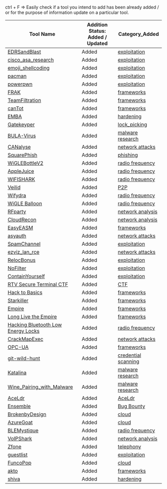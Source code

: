 ctrl + F => Easily check if a tool you intend to add has been already added / or for the purpose of information update on a particular tool.

| Tool Name                                                                                                                                    | Addition Status: Added / Updated | Category_Added                                                                                          |
|----------------------------------------------------------------------------------------------------------------------------------------------|--------------------------------------|---------------------------------------------------------------------------------------------------------|
| [EDRSandBlast](https://github.com/DefconParrot/DefconArsenalTools/blob/main/exploitation/DC30/EDRSandBlast.md)                               | Added                                | [exploitation](https://github.com/DefconParrot/DefconArsenalTools/blob/main/exploitation)               |
| [cisco_asa_research](https://github.com/DefconParrot/DefconArsenalTools/blob/main/exploitation/DC30/cisco_asa_research.md)                   | Added                                | [exploitation](https://github.com/DefconParrot/DefconArsenalTools/blob/main/exploitation)               |
| [emoji_shellcoding](https://github.com/DefconParrot/DefconArsenalTools/blob/main/exploitation/DC30/emoji_shellcoding.md)                     | Added                                | [exploitation](https://github.com/DefconParrot/DefconArsenalTools/blob/main/exploitation)               |
| [pacman](https://github.com/DefconParrot/DefconArsenalTools/blob/main/exploitation/DC30/pacman.md)                                           | Added                                | [exploitation](https://github.com/DefconParrot/DefconArsenalTools/blob/main/exploitation)               |
| [powerpwn](https://github.com/DefconParrot/DefconArsenalTools/blob/main/exploitation/DC30/powerpwn.md)                                       | Added                                | [exploitation](https://github.com/DefconParrot/DefconArsenalTools/blob/main/exploitation)               |
| [FRAK](https://github.com/DefconParrot/DefconArsenalTools/blob/main/frameworks/DC20/FRAK.md)                                                 | Added                                | [frameworks](https://github.com/DefconParrot/DefconArsenalTools/blob/main/frameworks)                   |
| [TeamFiltration](https://github.com/DefconParrot/DefconArsenalTools/blob/main/frameworks/DC30/TeamFiltration.md)                             | Added                                | [frameworks](https://github.com/DefconParrot/DefconArsenalTools/blob/main/frameworks)                   |
| [canTot](https://github.com/DefconParrot/DefconArsenalTools/blob/main/frameworks/DC30/canTot.md)                                             | Added                                | [frameworks](https://github.com/DefconParrot/DefconArsenalTools/blob/main/frameworks)                   |
| [EMBA](https://github.com/DefconParrot/DefconArsenalTools/blob/main/hardening/DC30/EMBA.md)                                                  | Added                                | [hardening](https://github.com/DefconParrot/DefconArsenalTools/blob/main/hardening)                     |
| [Gatekeyper](https://github.com/DefconParrot/DefconArsenalTools/blob/main/lock_picking/DC26/Gatekeyper.md)                                   | Added                                | [lock_picking](https://github.com/DefconParrot/DefconArsenalTools/blob/main/lock_picking)               |
| [BULA-Virus](https://github.com/DefconParrot/DefconArsenalTools/blob/main/malware_research/DC30/BULA-Virus.md)                               | Added                                | [malware research](https://github.com/DefconParrot/DefconArsenalTools/blob/main/malware_research)       |
| [CANalyse](https://github.com/DefconParrot/DefconArsenalTools/blob/main/network_attacks/DC30/CANalyse.md)                                    | Added                                | [network attacks](https://github.com/DefconParrot/DefconArsenalTools/blob/main/network_attacks)         |
| [SquarePhish](https://github.com/DefconParrot/DefconArsenalTools/blob/main/phishing/DC30/SquarePhish.md)                                     | Added                                | [phishing](https://github.com/DefconParrot/DefconArsenalTools/blob/main/phishing)                       |
| [WiGLEBottleV2](https://github.com/DefconParrot/DefconArsenalTools/blob/main/radio-frequency/DC31/BT-BLE/AppleJuice.md)                      | Added                                | [radio frequency](https://github.com/DefconParrot/DefconArsenalTools/blob/main/radio-frequency)         |
| [AppleJuice](https://github.com/DefconParrot/DefconArsenalTools/blob/main/radio-frequency/DC31/wardriving/RPi4_WigleBottle_v2.md)            | Added                                | [radio frequency](https://github.com/DefconParrot/DefconArsenalTools/blob/main/radio-frequency)         |
| [WIFISHARK](<https://github.com/DefconParrot/DefconArsenalTools/blob/main/radio-frequency/DC31/802.11 WIFI/WIFISHARK.md>)                    | Added                                | [radio frequency](https://github.com/DefconParrot/DefconArsenalTools/blob/main/radio-frequency)         |
| [Veilid](https://github.com/DefconParrot/DefconArsenalTools/blob/main/P2P/DC31/Veilid.md)                                                    | Added                                | [P2P](https://github.com/DefconParrot/DefconArsenalTools/blob/main/P2P)                                 |
| [Wifydra](https://github.com/DefconParrot/DefconArsenalTools/blob/main/radio-frequency/DC31/wardriving/The_Wifydra.md)                       | Added                                | [radio frequency](https://github.com/DefconParrot/DefconArsenalTools/blob/main/radio-frequency)         |
| [WiGLE Balloon](https://github.com/DefconParrot/DefconArsenalTools/blob/main/radio-frequency/DC31/wardriving/Wigle_Balloon.md)               | Added                                | [radio frequency](https://github.com/DefconParrot/DefconArsenalTools/blob/main/radio-frequency)         |
| [RFparty](https://github.com/DefconParrot/DefconArsenalTools/blob/main/network_analysis/DC31/rfparty-xyz.md)                                 | Added                                | [network analysis](https://github.com/DefconParrot/DefconArsenalTools/blob/main/network_analysis)       |
| [CloudRecon](https://github.com/DefconParrot/DefconArsenalTools/blob/main/network_analysis/DC31/CloudRecon.md)                               | Added                                | [network analysis](https://github.com/DefconParrot/DefconArsenalTools/blob/main/network_analysis)       |
| [EasyEASM](https://github.com/DefconParrot/DefconArsenalTools/blob/main/frameworks/DC31/EasyEASM.md)                                         | Added                                | [frameworks](https://github.com/DefconParrot/DefconArsenalTools/blob/main/frameworks)                   |
| [asyauth](https://github.com/DefconParrot/DefconArsenalTools/blob/main/network_attacks/DC31/asyauth.md)                                      | Added                                | [network attacks](https://github.com/DefconParrot/DefconArsenalTools/blob/main/network_attacks)         |
| [SpamChannel](https://github.com/DefconParrot/DefconArsenalTools/blob/main/exploitation/DC31/SpamChannel.md)                                 | Added                                | [exploitation](https://github.com/DefconParrot/DefconArsenalTools/blob/main/exploitation)               |
| [ezviz_lan_rce](https://github.com/DefconParrot/DefconArsenalTools/blob/main/network_attacks/DC31/ezviz_lan_rce.md)                          | Added                                | [network attacks](https://github.com/DefconParrot/DefconArsenalTools/blob/main/network_attacks)         |
| [RelocBonus](https://github.com/DefconParrot/DefconArsenalTools/blob/main/exploitation/DC26/RelocBonus.md)                                   | Added                                | [exploitation](https://github.com/DefconParrot/DefconArsenalTools/blob/main/exploitation)               |
| [NoFilter](https://github.com/DefconParrot/DefconArsenalTools/blob/main/exploitation/DC31/NoFilter.md)                                       | Added                                | [exploitation](https://github.com/DefconParrot/DefconArsenalTools/blob/main/exploitation)               |
| [ContainYourself](https://github.com/DefconParrot/DefconArsenalTools/blob/main/exploitation/DC31/ContainYourself.md)                         | Added                                | [exploitation](https://github.com/DefconParrot/DefconArsenalTools/blob/main/exploitation)               |
| [RTV Secure Terminal CTF](https://github.com/DefconParrot/DefconArsenalTools/blob/main/CTF/DC31/RTV_Secure_Terminal_CTF.md)                  | Added                                | [CTF](https://github.com/DefconParrot/DefconArsenalTools/blob/main/CTF)                                 |
| [Hack to Basics](https://github.com/DefconParrot/DefconArsenalTools/blob/main/frameworks/DC27/Hack%20to%20Basics.md)                         | Added                                | [frameworks](https://github.com/DefconParrot/DefconArsenalTools/blob/main/frameworks)                   |
| [Starkiller](https://github.com/DefconParrot/DefconArsenalTools/blob/main/frameworks/DC28/Starkiller.md)                                     | Added                                | [frameworks](https://github.com/DefconParrot/DefconArsenalTools/blob/main/frameworks)                   |
| [Empire](https://github.com/DefconParrot/DefconArsenalTools/blob/main/frameworks/DC30/Empire.md)                                             | Added                                | [frameworks](https://github.com/DefconParrot/DefconArsenalTools/blob/main/frameworks)                   |
| [Long Live the Empire](https://github.com/DefconParrot/DefconArsenalTools/blob/main/frameworks/DC31/Long_Live_the_Empire.md)                 | Added                                | [frameworks](https://github.com/DefconParrot/DefconArsenalTools/blob/main/frameworks)                   |
| [Hacking Bluetooth Low Energy Locks](https://github.com/DefconParrot/DefconArsenalTools/blob/main/radio-frequency/DC24/Hacking_BLE_Locks.md) | Added                                | [radio frequency](https://github.com/DefconParrot/DefconArsenalTools/blob/main/radio-frequency)         |
| [CrackMapExec](https://github.com/DefconParrot/DefconArsenalTools/blob/main/network_attacks/DC24/CrackMapExec.md)                            | Added                                | [network attacks](https://github.com/DefconParrot/DefconArsenalTools/blob/main/network_attacks)         |
| [OPC-UA](https://github.com/DefconParrot/DefconArsenalTools/blob/main/frameworks/DC31/OPC-UA.md)                                             | Added                                | [frameworks](https://github.com/DefconParrot/DefconArsenalTools/blob/main/frameworks)                   |
| [git-wild-hunt](https://github.com/DefconParrot/DefconArsenalTools/blob/main/credential_scanning/DC29/git-wild-hunt.md)                      | Added                                | [credential scanning](https://github.com/DefconParrot/DefconArsenalTools/blob/main/credential_scanning) |
| [Katalina](https://github.com/DefconParrot/DefconArsenalTools/blob/main/malware_research/DC31/Katalina.md)                                   | Added                                | [malware research](https://github.com/DefconParrot/DefconArsenalTools/blob/main/malware_research)       |
| [Wine_Pairing_with_Malware](https://github.com/DefconParrot/DefconArsenalTools/blob/main/malware_research/DC31/Wine_Pairing_with_Malware.md) | Added                                | [malware research](https://github.com/DefconParrot/DefconArsenalTools/blob/main/malware_research)       |
| [AceLdr](https://github.com/DefconParrot/DefconArsenalTools/blob/main/Evasion/DC30/AceLdr.md) | Added | [AceLdr](https://github.com/DefconParrot/DefconArsenalTools/blob/main/Evasion)
| [Ensemble](https://github.com/DefconParrot/DefconArsenalTools/blob/main/Bug%20Bounty/DC31/Ensemble.md) | Added | [Bug Bounty](https://github.com/DefconParrot/DefconArsenalTools/blob/main/Bug%20Bounty) |
| [BrokenbyDesign](https://github.com/DefconParrot/DefconArsenalTools/blob/main/Cloud/DC30/brokenbydesign-azure.md) | Added | [cloud](https://github.com/DefconParrot/DefconArsenalTools/blob/main/Cloud) |
| [AzureGoat](https://github.com/DefconParrot/DefconArsenalTools/blob/main/Cloud/DC30/AzureGoat.md) | Added | [cloud](https://github.com/DefconParrot/DefconArsenalTools/blob/main/Cloud) |
| [BLEMystique](https://github.com/DefconParrot/DefconArsenalTools/blob/main/radio-frequency/DC26/BLEMystique.md) | Added | [radio frequency](https://github.com/DefconParrot/DefconArsenalTools/blob/main/radio-frequency) |
| [VoIPShark](https://github.com/DefconParrot/DefconArsenalTools/blob/main/network_analysis/DCChina1/VoIPShark.md) | Added | [network analysis](https://github.com/DefconParrot/DefconArsenalTools/blob/main/network_analysis) |
| [Zfone](https://github.com/DefconParrot/DefconArsenalTools/blob/main/Telephony/DC15/zphone.md) | Added | [telephony](https://github.com/DefconParrot/DefconArsenalTools/blob/main/Telephony) |
| [guestlist](https://github.com/DefconParrot/DefconArsenalTools/blob/main/exploitation/DC31/guestlist.md) | Added | [exploitation](https://github.com/DefconParrot/DefconArsenalTools/blob/main/exploitation)
| [FuncoPop](https://github.com/DefconParrot/DefconArsenalTools/blob/main/Cloud/DC31/FuncoPop.md) | Added | [cloud](https://github.com/DefconParrot/DefconArsenalTools/blob/main/Cloud) |
| [akto](https://github.com/DefconParrot/DefconArsenalTools/blob/main/frameworks/DC31/akto.md) | Added | [frameworks](https://github.com/DefconParrot/DefconArsenalTools/blob/main/frameworks) |
| [shiva](https://github.com/DefconParrot/DefconArsenalTools/blob/main/hardening/DC31/shiva.md) | Added | [hardening](https://github.com/DefconParrot/DefconArsenalTools/blob/main/hardening) |
